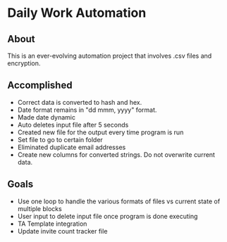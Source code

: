 # Daily Work Automation

## About 

This is an ever-evolving automation project that involves .csv files and encryption.
<br>

## Accomplished
* Correct data is converted to hash and hex. 
* Date format remains in "dd mmm, yyyy" format.
* Made date dynamic
* Auto deletes input file after 5 seconds
* Created new file for the output every time program is run
* Set file to go to certain folder
* Eliminated duplicate email addresses
* Create new columns for converted strings. Do not overwrite current data.

## Goals

* Use one loop to handle the various formats of files vs current state of multiple blocks
* User input to delete input file once program is done executing
* TA Template integration
* Update invite count tracker file

